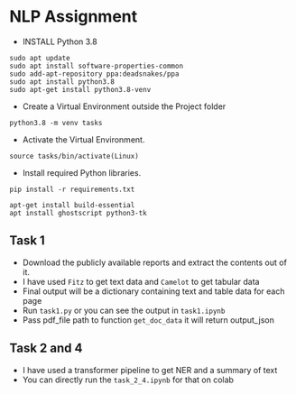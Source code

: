 # NLP Assignment

- INSTALL Python 3.8

```
sudo apt update
sudo apt install software-properties-common
sudo add-apt-repository ppa:deadsnakes/ppa
sudo apt install python3.8
sudo apt-get install python3.8-venv
```

- Create a Virtual Environment outside the Project folder

```python3.8 -m venv tasks```

- Activate the Virtual Environment.

```source tasks/bin/activate(Linux)```


- Install required Python libraries.

```
pip install -r requirements.txt

apt-get install build-essential
apt install ghostscript python3-tk
```


## Task 1

- Download the publicly available reports and extract the contents out of it.  
- I have used `Fitz` to get text data and `Camelot` to get tabular data
- Final output will be a dictionary containing text and table data for each page
- Run `task1.py` or you can see the output in `task1.ipynb`
- Pass pdf_file path to function `get_doc_data` it will return output_json

## Task 2 and 4
- I have used a transformer pipeline to get NER and a summary of text
- You can directly run the `task_2_4.ipynb` for that on colab
